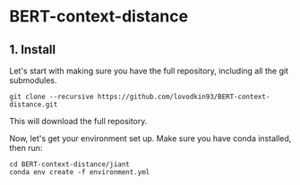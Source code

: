 # BERT-context-distance


## 1. Install
Let's start with making sure you have the full repository, including all the git submodules.

`git clone --recursive https://github.com/lovodkin93/BERT-context-distance.git`

This will download the full repository.

Now, let's get your environment set up. Make sure you have conda installed, then run: 

```
cd BERT-context-distance/jiant
conda env create -f environment.yml
```
